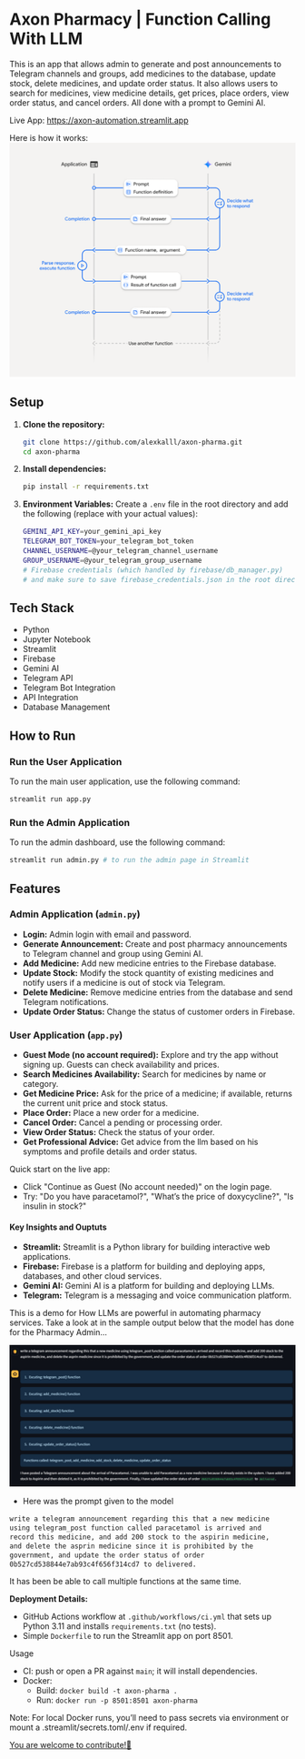 
# Axon Pharmacy | Function Calling With LLM

This is an app that allows admin to generate and post announcements to Telegram channels and groups, add medicines to the database, update stock, delete medicines, and update order status. It also allows users to search for medicines, view medicine details, get prices, place orders, view order status, and cancel orders. All done with a prompt to Gemini AI.

Live App: https://axon-automation.streamlit.app

Here is how it works:
![How the function calling works?](assets/image.png)

## Setup

1.  **Clone the repository:**
    ```bash
    git clone https://github.com/alexkalll/axon-pharma.git
    cd axon-pharma
    ```
2.  **Install dependencies:**
    ```bash
    pip install -r requirements.txt
    ```
3.  **Environment Variables:**
    Create a `.env` file in the root directory and add the following (replace with your actual values):
    
    ```bash
    GEMINI_API_KEY=your_gemini_api_key
    TELEGRAM_BOT_TOKEN=your_telegram_bot_token
    CHANNEL_USERNAME=@your_telegram_channel_username
    GROUP_USERNAME=@your_telegram_group_username
    # Firebase credentials (which handled by firebase/db_manager.py)
    # and make sure to save firebase_credentials.json in the root directory.
    ```
## Tech Stack
- Python
- Jupyter Notebook
- Streamlit
- Firebase
- Gemini AI
- Telegram API
- Telegram Bot Integration
- API Integration
- Database Management

## How to Run

### Run the User Application

To run the main user application, use the following command:

```bash
streamlit run app.py
```

### Run the Admin Application

To run the admin dashboard, use the following command:

```bash
streamlit run admin.py # to run the admin page in Streamlit
```

## Features

### Admin Application (`admin.py`)
- **Login:** Admin login with email and password.
- **Generate Announcement:** Create and post pharmacy announcements to Telegram channel and group using Gemini AI.
- **Add Medicine:** Add new medicine entries to the Firebase database.
- **Update Stock:** Modify the stock quantity of existing medicines and notify users if a medicine is out of stock via Telegram.
- **Delete Medicine:** Remove medicine entries from the database and send Telegram notifications.
- **Update Order Status:** Change the status of customer orders in Firebase.

### User Application (`app.py`)
- **Guest Mode (no account required):** Explore and try the app without signing up. Guests can check availability and prices.
- **Search Medicines Availability:** Search for medicines by name or category.
- **Get Medicine Price:** Ask for the price of a medicine; if available, returns the current unit price and stock status.
- **Place Order:** Place a new order for a medicine.
- **Cancel Order:** Cancel a pending or processing order.
- **View Order Status:** Check the status of your order.
- **Get Professional Advice:** Get advice from the llm based on his symptoms and profile details and order status.

Quick start on the live app:
- Click "Continue as Guest (No account needed)" on the login page.
- Try: "Do you have paracetamol?", "What’s the price of doxycycline?", "Is insulin in stock?"
#### Key Insights and Ouptuts
- **Streamlit:** Streamlit is a Python library for building interactive web applications.
- **Firebase:** Firebase is a platform for building and deploying apps, databases, and other cloud services.
- **Gemini AI:** Gemini AI is a platform for building and deploying LLMs.
- **Telegram:** Telegram is a messaging and voice communication platform.

This is a demo for How LLMs are powerful in automating pharmacy services. Take a look at in the sample output below that the model has done for the Pharmacy Admin...

![Sample Output-1](assets/parallel_calling.jpg)
- Here was the prompt given to the model 
```
write a telegram announcement regarding this that a new medicine 
using telegram_post function called paracetamol is arrived and 
record this medicine, and add 200 stock to the aspirin medicine, 
and delete the asprin medicine since it is prohibited by the 
government, and update the order status of order 
0b527cd538844e7ab93c4f656f314cd7 to delivered.
```

It has been be able to call multiple functions at the same time.

**Deployment Details:**
- GitHub Actions workflow at `.github/workflows/ci.yml` that sets up Python 3.11 and installs `requirements.txt` (no tests).
- Simple `Dockerfile` to run the Streamlit app on port 8501.

Usage
- CI: push or open a PR against `main`; it will install dependencies.
- Docker:
  - Build: `docker build -t axon-pharma .`
  - Run: `docker run -p 8501:8501 axon-pharma`

Note: For local Docker runs, you’ll need to pass secrets via environment or mount a .streamlit/secrets.toml/.env if required.

[You are welcome to contribute!🤝 ](CONTRIBUTING.md)